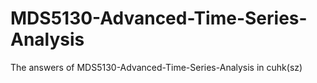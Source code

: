# MDS5130-Advanced-Time-Series-Analysis
The answers of MDS5130-Advanced-Time-Series-Analysis in cuhk(sz)
